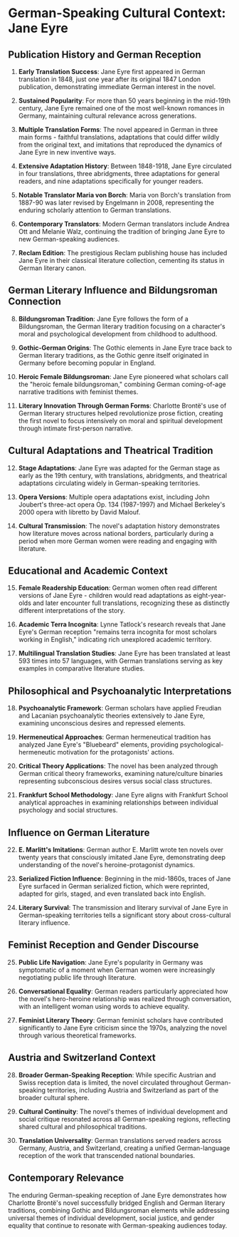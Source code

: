 # German-Speaking Cultural Context: Jane Eyre

## Publication History and German Reception

1. **Early Translation Success**: Jane Eyre first appeared in German translation in 1848, just one year after its original 1847 London publication, demonstrating immediate German interest in the novel.

2. **Sustained Popularity**: For more than 50 years beginning in the mid-19th century, Jane Eyre remained one of the most well-known romances in Germany, maintaining cultural relevance across generations.

3. **Multiple Translation Forms**: The novel appeared in German in three main forms - faithful translations, adaptations that could differ wildly from the original text, and imitations that reproduced the dynamics of Jane Eyre in new inventive ways.

4. **Extensive Adaptation History**: Between 1848-1918, Jane Eyre circulated in four translations, three abridgments, three adaptations for general readers, and nine adaptations specifically for younger readers.

5. **Notable Translator Maria von Borch**: Maria von Borch's translation from 1887-90 was later revised by Engelmann in 2008, representing the enduring scholarly attention to German translations.

6. **Contemporary Translators**: Modern German translators include Andrea Ott and Melanie Walz, continuing the tradition of bringing Jane Eyre to new German-speaking audiences.

7. **Reclam Edition**: The prestigious Reclam publishing house has included Jane Eyre in their classical literature collection, cementing its status in German literary canon.

## German Literary Influence and Bildungsroman Connection

8. **Bildungsroman Tradition**: Jane Eyre follows the form of a Bildungsroman, the German literary tradition focusing on a character's moral and psychological development from childhood to adulthood.

9. **Gothic-German Origins**: The Gothic elements in Jane Eyre trace back to German literary traditions, as the Gothic genre itself originated in Germany before becoming popular in England.

10. **Heroic Female Bildungsroman**: Jane Eyre pioneered what scholars call the "heroic female bildungsroman," combining German coming-of-age narrative traditions with feminist themes.

11. **Literary Innovation Through German Forms**: Charlotte Brontë's use of German literary structures helped revolutionize prose fiction, creating the first novel to focus intensively on moral and spiritual development through intimate first-person narrative.

## Cultural Adaptations and Theatrical Tradition

12. **Stage Adaptations**: Jane Eyre was adapted for the German stage as early as the 19th century, with translations, abridgments, and theatrical adaptations circulating widely in German-speaking territories.

13. **Opera Versions**: Multiple opera adaptations exist, including John Joubert's three-act opera Op. 134 (1987-1997) and Michael Berkeley's 2000 opera with libretto by David Malouf.

14. **Cultural Transmission**: The novel's adaptation history demonstrates how literature moves across national borders, particularly during a period when more German women were reading and engaging with literature.

## Educational and Academic Context

15. **Female Readership Education**: German women often read different versions of Jane Eyre - children would read adaptations as eight-year-olds and later encounter full translations, recognizing these as distinctly different interpretations of the story.

16. **Academic Terra Incognita**: Lynne Tatlock's research reveals that Jane Eyre's German reception "remains terra incognita for most scholars working in English," indicating rich unexplored academic territory.

17. **Multilingual Translation Studies**: Jane Eyre has been translated at least 593 times into 57 languages, with German translations serving as key examples in comparative literature studies.

## Philosophical and Psychoanalytic Interpretations

18. **Psychoanalytic Framework**: German scholars have applied Freudian and Lacanian psychoanalytic theories extensively to Jane Eyre, examining unconscious desires and repressed elements.

19. **Hermeneutical Approaches**: German hermeneutical tradition has analyzed Jane Eyre's "Bluebeard" elements, providing psychological-hermeneutic motivation for the protagonists' actions.

20. **Critical Theory Applications**: The novel has been analyzed through German critical theory frameworks, examining nature/culture binaries representing subconscious desires versus social class structures.

21. **Frankfurt School Methodology**: Jane Eyre aligns with Frankfurt School analytical approaches in examining relationships between individual psychology and social structures.

## Influence on German Literature

22. **E. Marlitt's Imitations**: German author E. Marlitt wrote ten novels over twenty years that consciously imitated Jane Eyre, demonstrating deep understanding of the novel's heroine-protagonist dynamics.

23. **Serialized Fiction Influence**: Beginning in the mid-1860s, traces of Jane Eyre surfaced in German serialized fiction, which were reprinted, adapted for girls, staged, and even translated back into English.

24. **Literary Survival**: The transmission and literary survival of Jane Eyre in German-speaking territories tells a significant story about cross-cultural literary influence.

## Feminist Reception and Gender Discourse

25. **Public Life Navigation**: Jane Eyre's popularity in Germany was symptomatic of a moment when German women were increasingly negotiating public life through literature.

26. **Conversational Equality**: German readers particularly appreciated how the novel's hero-heroine relationship was realized through conversation, with an intelligent woman using words to achieve equality.

27. **Feminist Literary Theory**: German feminist scholars have contributed significantly to Jane Eyre criticism since the 1970s, analyzing the novel through various theoretical frameworks.

## Austria and Switzerland Context

28. **Broader German-Speaking Reception**: While specific Austrian and Swiss reception data is limited, the novel circulated throughout German-speaking territories, including Austria and Switzerland as part of the broader cultural sphere.

29. **Cultural Continuity**: The novel's themes of individual development and social critique resonated across all German-speaking regions, reflecting shared cultural and philosophical traditions.

30. **Translation Universality**: German translations served readers across Germany, Austria, and Switzerland, creating a unified German-language reception of the work that transcended national boundaries.

## Contemporary Relevance

The enduring German-speaking reception of Jane Eyre demonstrates how Charlotte Brontë's novel successfully bridged English and German literary traditions, combining Gothic and Bildungsroman elements while addressing universal themes of individual development, social justice, and gender equality that continue to resonate with German-speaking audiences today.